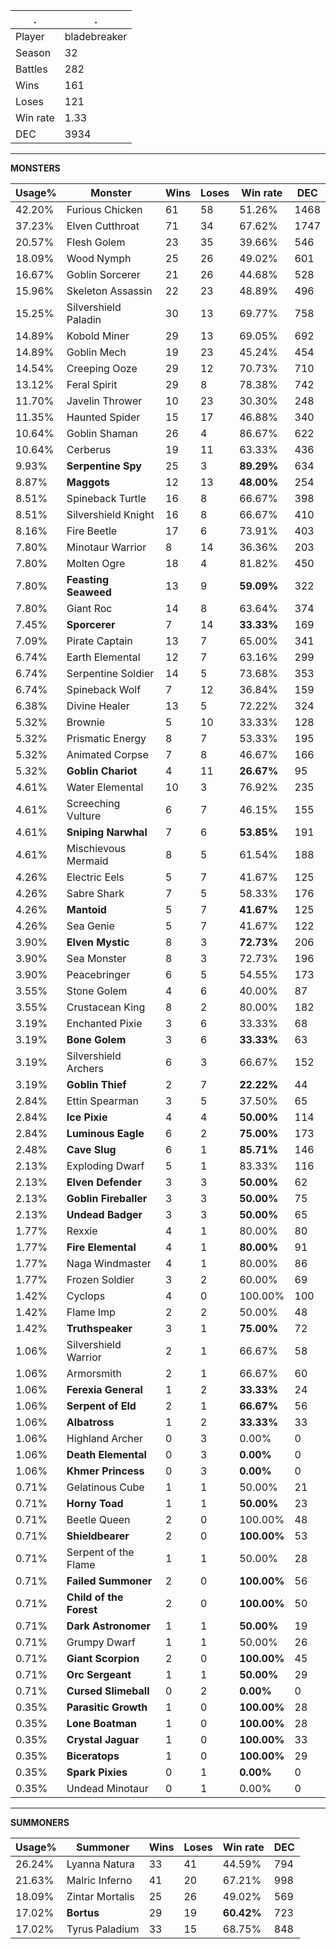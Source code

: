 .|.
|-|-
Player|bladebreaker
Season|32
Battles|282
Wins|161
Loses|121
Win rate|1.33
DEC|3934

---
**MONSTERS**

Usage%|Monster|Wins|Loses|Win rate|DEC|
-|-|-|-|-|-|
42.20%|Furious Chicken|61|58|51.26%|1468|
37.23%|Elven Cutthroat|71|34|67.62%|1747|
20.57%|Flesh Golem|23|35|39.66%|546|
18.09%|Wood Nymph|25|26|49.02%|601|
16.67%|Goblin Sorcerer|21|26|44.68%|528|
15.96%|Skeleton Assassin|22|23|48.89%|496|
15.25%|Silvershield Paladin|30|13|69.77%|758|
14.89%|Kobold Miner|29|13|69.05%|692|
14.89%|Goblin Mech|19|23|45.24%|454|
14.54%|Creeping Ooze|29|12|70.73%|710|
13.12%|Feral Spirit|29|8|78.38%|742|
11.70%|Javelin Thrower|10|23|30.30%|248|
11.35%|Haunted Spider|15|17|46.88%|340|
10.64%|Goblin Shaman|26|4|86.67%|622|
10.64%|Cerberus|19|11|63.33%|436|
9.93%|**Serpentine Spy**|25|3|**89.29%**|634|
8.87%|**Maggots**|12|13|**48.00%**|254|
8.51%|Spineback Turtle|16|8|66.67%|398|
8.51%|Silvershield Knight|16|8|66.67%|410|
8.16%|Fire Beetle|17|6|73.91%|403|
7.80%|Minotaur Warrior|8|14|36.36%|203|
7.80%|Molten Ogre|18|4|81.82%|450|
7.80%|**Feasting Seaweed**|13|9|**59.09%**|322|
7.80%|Giant Roc|14|8|63.64%|374|
7.45%|**Sporcerer**|7|14|**33.33%**|169|
7.09%|Pirate Captain|13|7|65.00%|341|
6.74%|Earth Elemental|12|7|63.16%|299|
6.74%|Serpentine Soldier|14|5|73.68%|353|
6.74%|Spineback Wolf|7|12|36.84%|159|
6.38%|Divine Healer|13|5|72.22%|324|
5.32%|Brownie|5|10|33.33%|128|
5.32%|Prismatic Energy|8|7|53.33%|195|
5.32%|Animated Corpse|7|8|46.67%|166|
5.32%|**Goblin Chariot**|4|11|**26.67%**|95|
4.61%|Water Elemental|10|3|76.92%|235|
4.61%|Screeching Vulture|6|7|46.15%|155|
4.61%|**Sniping Narwhal**|7|6|**53.85%**|191|
4.61%|Mischievous Mermaid|8|5|61.54%|188|
4.26%|Electric Eels|5|7|41.67%|125|
4.26%|Sabre Shark|7|5|58.33%|176|
4.26%|**Mantoid**|5|7|**41.67%**|125|
4.26%|Sea Genie|5|7|41.67%|122|
3.90%|**Elven Mystic**|8|3|**72.73%**|206|
3.90%|Sea Monster|8|3|72.73%|196|
3.90%|Peacebringer|6|5|54.55%|173|
3.55%|Stone Golem|4|6|40.00%|87|
3.55%|Crustacean King|8|2|80.00%|182|
3.19%|Enchanted Pixie|3|6|33.33%|68|
3.19%|**Bone Golem**|3|6|**33.33%**|63|
3.19%|Silvershield Archers|6|3|66.67%|152|
3.19%|**Goblin Thief**|2|7|**22.22%**|44|
2.84%|Ettin Spearman|3|5|37.50%|65|
2.84%|**Ice Pixie**|4|4|**50.00%**|114|
2.84%|**Luminous Eagle**|6|2|**75.00%**|173|
2.48%|**Cave Slug**|6|1|**85.71%**|146|
2.13%|Exploding Dwarf|5|1|83.33%|116|
2.13%|**Elven Defender**|3|3|**50.00%**|62|
2.13%|**Goblin Fireballer**|3|3|**50.00%**|75|
2.13%|**Undead Badger**|3|3|**50.00%**|65|
1.77%|Rexxie|4|1|80.00%|80|
1.77%|**Fire Elemental**|4|1|**80.00%**|91|
1.77%|Naga Windmaster|4|1|80.00%|86|
1.77%|Frozen Soldier|3|2|60.00%|69|
1.42%|Cyclops|4|0|100.00%|100|
1.42%|Flame Imp|2|2|50.00%|48|
1.42%|**Truthspeaker**|3|1|**75.00%**|72|
1.06%|Silvershield Warrior|2|1|66.67%|58|
1.06%|Armorsmith|2|1|66.67%|60|
1.06%|**Ferexia General**|1|2|**33.33%**|24|
1.06%|**Serpent of Eld**|2|1|**66.67%**|56|
1.06%|**Albatross**|1|2|**33.33%**|33|
1.06%|Highland Archer|0|3|0.00%|0|
1.06%|**Death Elemental**|0|3|**0.00%**|0|
1.06%|**Khmer Princess**|0|3|**0.00%**|0|
0.71%|Gelatinous Cube|1|1|50.00%|21|
0.71%|**Horny Toad**|1|1|**50.00%**|23|
0.71%|Beetle Queen|2|0|100.00%|48|
0.71%|**Shieldbearer**|2|0|**100.00%**|53|
0.71%|Serpent of the Flame|1|1|50.00%|28|
0.71%|**Failed Summoner**|2|0|**100.00%**|56|
0.71%|**Child of the Forest**|2|0|**100.00%**|50|
0.71%|**Dark Astronomer**|1|1|**50.00%**|19|
0.71%|Grumpy Dwarf|1|1|50.00%|26|
0.71%|**Giant Scorpion**|2|0|**100.00%**|45|
0.71%|**Orc Sergeant**|1|1|**50.00%**|29|
0.71%|**Cursed Slimeball**|0|2|**0.00%**|0|
0.35%|**Parasitic Growth**|1|0|**100.00%**|28|
0.35%|**Lone Boatman**|1|0|**100.00%**|28|
0.35%|**Crystal Jaguar**|1|0|**100.00%**|33|
0.35%|**Biceratops**|1|0|**100.00%**|29|
0.35%|**Spark Pixies**|0|1|**0.00%**|0|
0.35%|Undead Minotaur|0|1|0.00%|0|

---
**SUMMONERS**

Usage%|Summoner|Wins|Loses|Win rate|DEC|
-|-|-|-|-|-|
26.24%|Lyanna Natura|33|41|44.59%|794|
21.63%|Malric Inferno|41|20|67.21%|998|
18.09%|Zintar Mortalis|25|26|49.02%|569|
17.02%|**Bortus**|29|19|**60.42%**|723|
17.02%|Tyrus Paladium|33|15|68.75%|848|
